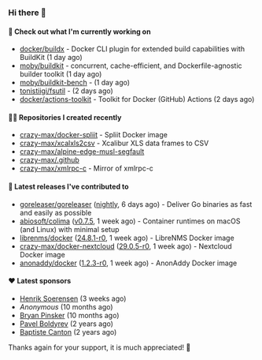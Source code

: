 ### Hi there 👋

#### 👷 Check out what I'm currently working on

- [docker/buildx](https://github.com/docker/buildx) - Docker CLI plugin for extended build capabilities with BuildKit (1 day ago)
- [moby/buildkit](https://github.com/moby/buildkit) - concurrent, cache-efficient, and Dockerfile-agnostic builder toolkit (1 day ago)
- [moby/buildkit-bench](https://github.com/moby/buildkit-bench) -  (1 day ago)
- [tonistiigi/fsutil](https://github.com/tonistiigi/fsutil) -  (2 days ago)
- [docker/actions-toolkit](https://github.com/docker/actions-toolkit) - Toolkit for Docker (GitHub) Actions (2 days ago)

#### 👨‍💻 Repositories I created recently

- [crazy-max/docker-spliit](https://github.com/crazy-max/docker-spliit) - Spliit Docker image
- [crazy-max/xcalxls2csv](https://github.com/crazy-max/xcalxls2csv) - Xcalibur XLS data frames to CSV
- [crazy-max/alpine-edge-musl-segfault](https://github.com/crazy-max/alpine-edge-musl-segfault)
- [crazy-max/.github](https://github.com/crazy-max/.github)
- [crazy-max/xmlrpc-c](https://github.com/crazy-max/xmlrpc-c) - Mirror of xmlrpc-c

#### 🚀 Latest releases I've contributed to

- [goreleaser/goreleaser](https://github.com/goreleaser/goreleaser) ([nightly](https://github.com/goreleaser/goreleaser/releases/tag/nightly), 6 days ago) - Deliver Go binaries as fast and easily as possible
- [abiosoft/colima](https://github.com/abiosoft/colima) ([v0.7.5](https://github.com/abiosoft/colima/releases/tag/v0.7.5), 1 week ago) - Container runtimes on macOS (and Linux) with minimal setup
- [librenms/docker](https://github.com/librenms/docker) ([24.8.1-r0](https://github.com/librenms/docker/releases/tag/24.8.1-r0), 1 week ago) - LibreNMS Docker image
- [crazy-max/docker-nextcloud](https://github.com/crazy-max/docker-nextcloud) ([29.0.5-r0](https://github.com/crazy-max/docker-nextcloud/releases/tag/29.0.5-r0), 1 week ago) - Nextcloud Docker image
- [anonaddy/docker](https://github.com/anonaddy/docker) ([1.2.3-r0](https://github.com/anonaddy/docker/releases/tag/1.2.3-r0), 1 week ago) - AnonAddy Docker image

#### ❤️ Latest sponsors
- [Henrik Soerensen](https://github.com/hsoerensen) (3 weeks ago)
- _Anonymous_ (10 months ago)
- [Bryan Pinsker](https://github.com/BryanPinsker) (10 months ago)
- [Pavel Boldyrev](https://github.com/bpg) (2 years ago)
- [Baptiste Canton](https://github.com/batmac) (2 years ago)

Thanks again for your support, it is much appreciated! 🙏
